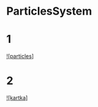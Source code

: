 # ParticlesSystem

# 1
[![particles]](https://youtu.be/OpVZTSDIybI)
# 2
[![kartka]](https://youtu.be/qdMpwBi7sbE)
